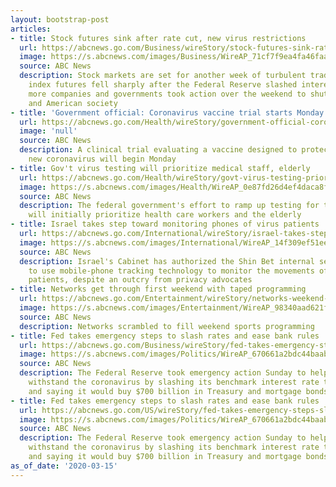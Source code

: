 ```yaml
---
layout: bootstrap-post
articles:
- title: Stock futures sink after rate cut, new virus restrictions
  url: https://abcnews.go.com/Business/wireStory/stock-futures-sink-rate-cut-virus-restrictions-69611389
  image: https://s.abcnews.com/images/Business/WireAP_71cf7f9ea4fa46faa2859363975bca87_16x9_992.jpg
  source: ABC News
  description: Stock markets are set for another week of turbulent trading as U.S.
    index futures fell sharply after the Federal Reserve slashed interest rates and
    more companies and governments took action over the weekend to shut down European
    and American society
- title: 'Government official: Coronavirus vaccine trial starts Monday'
  url: https://abcnews.go.com/Health/wireStory/government-official-coronavirus-vaccine-trial-starts-monday-69611096
  image: 'null'
  source: ABC News
  description: A clinical trial evaluating a vaccine designed to protect against the
    new coronavirus will begin Monday
- title: Gov't virus testing will prioritize medical staff, elderly
  url: https://abcnews.go.com/Health/wireStory/govt-virus-testing-prioritize-medical-staff-elderly-69611094
  image: https://s.abcnews.com/images/Health/WireAP_0e87fd26d4ef4daca8f30d01224314c2_16x9_992.jpg
  source: ABC News
  description: The federal government's effort to ramp up testing for the coronavirus
    will initially prioritize health care workers and the elderly
- title: Israel takes step toward monitoring phones of virus patients
  url: https://abcnews.go.com/International/wireStory/israel-takes-step-monitoring-phones-virus-patients-69611060
  image: https://s.abcnews.com/images/International/WireAP_14f309ef51ee43db8abda1d3e6ca16a1_16x9_992.jpg
  source: ABC News
  description: Israel's Cabinet has authorized the Shin Bet internal security agency
    to use mobile-phone tracking technology to monitor the movements of coronovirus
    patients, despite an outcry from privacy advocates
- title: Networks get through first weekend with taped programming
  url: https://abcnews.go.com/Entertainment/wireStory/networks-weekend-taped-programming-69611001
  image: https://s.abcnews.com/images/Entertainment/WireAP_98340aad621f48bead6382ea7fcad171_16x9_992.jpg
  source: ABC News
  description: Networks scrambled to fill weekend sports programming
- title: Fed takes emergency steps to slash rates and ease bank rules
  url: https://abcnews.go.com/Business/wireStory/fed-takes-emergency-steps-slash-rates-ease-bank-69610958
  image: https://s.abcnews.com/images/Politics/WireAP_670661a2bdc44baabc4a8dcd5a2f5ff6_16x9_992.jpg
  source: ABC News
  description: The Federal Reserve took emergency action Sunday to help the economy
    withstand the coronavirus by slashing its benchmark interest rate to near zero
    and saying it would buy $700 billion in Treasury and mortgage bonds
- title: Fed takes emergency steps to slash rates and ease bank rules
  url: https://abcnews.go.com/US/wireStory/fed-takes-emergency-steps-slash-rates-ease-bank-69610923
  image: https://s.abcnews.com/images/Politics/WireAP_670661a2bdc44baabc4a8dcd5a2f5ff6_16x9_992.jpg
  source: ABC News
  description: The Federal Reserve took emergency action Sunday to help the economy
    withstand the coronavirus by slashing its benchmark interest rate to near zero
    and saying it would buy $700 billion in Treasury and mortgage bonds
as_of_date: '2020-03-15'
---
```


